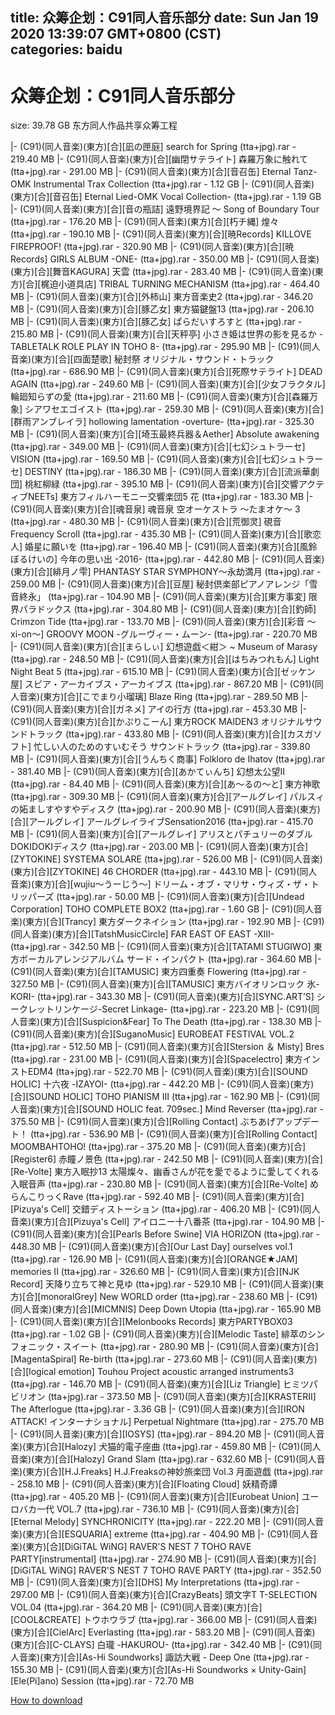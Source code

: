 
title: 众筹企划：C91同人音乐部分
date: Sun Jan 19 2020 13:39:07 GMT+0800 (CST)    
categories: baidu
---

# 众筹企划：C91同人音乐部分
size: 39.78 GB
 东方同人作品共享众筹工程
 
|- (C91)(同人音楽)(東方)[合][凪の匣庭] search for Spring (tta+jpg).rar - 219.40 MB
|- (C91)(同人音楽)(東方)[合][幽閉サテライト] 森羅万象に触れて (tta+jpg).rar - 291.00 MB
|- (C91)(同人音楽)(東方)[合][音召缶] Eternal Tanz-OMK Instrumental Trax Collection (tta+jpg).rar - 1.12 GB
|- (C91)(同人音楽)(東方)[合][音召缶] Eternal Lied-OMK Vocal Collection- (tta+jpg).rar - 1.19 GB
|- (C91)(同人音楽)(東方)[合][音の瓶詰] 遠野境界記 ～ Song of Boundary Tour (tta+jpg).rar - 176.20 MB
|- (C91)(同人音楽)(東方)[合][朽チ縄] 煌々 (tta+jpg).rar - 190.10 MB
|- (C91)(同人音楽)(東方)[合][暁Records] KILLOVE FIREPROOF! (tta+jpg).rar - 320.90 MB
|- (C91)(同人音楽)(東方)[合][暁Records] GIRLS ALBUM -ONE- (tta+jpg).rar - 350.00 MB
|- (C91)(同人音楽)(東方)[合][舞音KAGURA] 天雲 (tta+jpg).rar - 283.40 MB
|- (C91)(同人音楽)(東方)[合][梶迫小道具店] TRIBAL TURNING MECHANISM (tta+jpg).rar - 464.40 MB
|- (C91)(同人音楽)(東方)[合][外柿山] 東方音楽史2 (tta+jpg).rar - 346.20 MB
|- (C91)(同人音楽)(東方)[合][豚乙女] 東方猫鍵盤13 (tta+jpg).rar - 206.10 MB
|- (C91)(同人音楽)(東方)[合][豚乙女] ぱらだいすろすと (tta+jpg).rar - 215.80 MB
|- (C91)(同人音楽)(東方)[合][天秤亭] 小さき姫は世界の影を見るか -TABLETALK ROLE PLAY IN TOHO 8- (tta+jpg).rar - 295.90 MB
|- (C91)(同人音楽)(東方)[合][四面楚歌] 秘封祭 オリジナル・サウンド・トラック (tta+jpg).rar - 686.90 MB
|- (C91)(同人音楽)(東方)[合][死際サテライト] DEAD AGAIN (tta+jpg).rar - 249.60 MB
|- (C91)(同人音楽)(東方)[合][少女フラクタル] 輪廻知らずの愛 (tta+jpg).rar - 211.60 MB
|- (C91)(同人音楽)(東方)[合][森羅万象] シアワセエゴイスト (tta+jpg).rar - 259.30 MB
|- (C91)(同人音楽)(東方)[合][群雨アンブレイラ] hollowing lamentation -overture- (tta+jpg).rar - 325.30 MB
|- (C91)(同人音楽)(東方)[合][埼玉最終兵器＆Aether] Absolute awakening (tta+jpg).rar - 349.00 MB
|- (C91)(同人音楽)(東方)[合][七幻シュトラーセ] VISION (tta+jpg).rar - 169.50 MB
|- (C91)(同人音楽)(東方)[合][七幻シュトラーセ] DESTINY (tta+jpg).rar - 186.30 MB
|- (C91)(同人音楽)(東方)[合][流派華劇団] 桃紅柳緑 (tta+jpg).rar - 395.10 MB
|- (C91)(同人音楽)(東方)[合][交響アクティブNEETs] 東方フィルハーモニー交響楽団5 花 (tta+jpg).rar - 183.30 MB
|- (C91)(同人音楽)(東方)[合][魂音泉] 魂音泉 空オーケストラ ～たまオケ～ 3 (tta+jpg).rar - 480.30 MB
|- (C91)(同人音楽)(東方)[合][荒御灵] 硯音 Frequency Scroll (tta+jpg).rar - 435.30 MB
|- (C91)(同人音楽)(東方)[合][歌恋人] 婚星に願いを (tta+jpg).rar - 196.40 MB
|- (C91)(同人音楽)(東方)[合][風鈴ぼるけいの] 今年の思い出 -2016- (tta+jpg).rar - 442.80 MB
|- (C91)(同人音楽)(東方)[合][緋月ノ雫] PHANTASY STAR SYMPHONY〜永劫満月 (tta+jpg).rar - 259.00 MB
|- (C91)(同人音楽)(東方)[合][豆屋] 秘封倶楽部ピアノアレンジ「雪音終永」 (tta+jpg).rar - 104.90 MB
|- (C91)(同人音楽)(東方)[合][東方事変] 限界パラドックス (tta+jpg).rar - 304.80 MB
|- (C91)(同人音楽)(東方)[合][釣師] Crimzon Tide (tta+jpg).rar - 133.70 MB
|- (C91)(同人音楽)(東方)[合][彩音 〜xi-on〜] GROOVY MOON -グルーヴィー・ムーン- (tta+jpg).rar - 220.70 MB
|- (C91)(同人音楽)(東方)[合][まらしぃ] 幻想遊戯＜紺＞ ~ Museum of Marasy (tta+jpg).rar - 248.50 MB
|- (C91)(同人音楽)(東方)[合][はちみつれもん] Light Night Beat 5 (tta+jpg).rar - 615.10 MB
|- (C91)(同人音楽)(東方)[合][ゼッケン屋] スピア・アーカイブス・アーカイブス (tta+jpg).rar - 867.20 MB
|- (C91)(同人音楽)(東方)[合][こでまり小瑠璃] Blaze Ring (tta+jpg).rar - 289.50 MB
|- (C91)(同人音楽)(東方)[合][ガネメ] アイの行方 (tta+jpg).rar - 453.30 MB
|- (C91)(同人音楽)(東方)[合][かぷりこーん] 東方ROCK MAIDEN3 オリジナルサウンドトラック (tta+jpg).rar - 433.80 MB
|- (C91)(同人音楽)(東方)[合][カスガソフト] 忙しい人のためのすいむそう サウンドトラック (tta+jpg).rar - 339.80 MB
|- (C91)(同人音楽)(東方)[合][うんちく商事] Folkloro de Ihatov (tta+jpg).rar - 381.40 MB
|- (C91)(同人音楽)(東方)[合][あかてぃんち] 幻想太公望II (tta+jpg).rar - 84.40 MB
|- (C91)(同人音楽)(東方)[合][あ～るの～と] 東方神歌 (tta+jpg).rar - 309.30 MB
|- (C91)(同人音楽)(東方)[合][アールグレイ] パルスィの妬ましすやすやディスク (tta+jpg).rar - 200.90 MB
|- (C91)(同人音楽)(東方)[合][アールグレイ] アールグレイライブSensation2016 (tta+jpg).rar - 415.70 MB
|- (C91)(同人音楽)(東方)[合][アールグレイ] アリスとパチュリーのダブルDOKIDOKIディスク (tta+jpg).rar - 203.00 MB
|- (C91)(同人音楽)(東方)[合][ZYTOKINE] SYSTEMA SOLARE (tta+jpg).rar - 526.00 MB
|- (C91)(同人音楽)(東方)[合][ZYTOKINE] 46 CHORDER (tta+jpg).rar - 443.10 MB
|- (C91)(同人音楽)(東方)[合][wujiu～うーじう～] ドリーム・オブ・マリサ・ウィズ・ザ・トリッパーズ (tta+jpg).rar - 50.00 MB
|- (C91)(同人音楽)(東方)[合][Undead Corporation] TOHO COMPLETE BOX2 (tta+jpg).rar - 1.60 GB
|- (C91)(同人音楽)(東方)[合][Trancy] 東方ダークネイション (tta+jpg).rar - 192.90 MB
|- (C91)(同人音楽)(東方)[合][TatshMusicCircle] FAR EAST OF EAST -XIII- (tta+jpg).rar - 342.50 MB
|- (C91)(同人音楽)(東方)[合][TATAMI STUGIWO] 東方ボーカルアレンジアルバム サード・インパクト (tta+jpg).rar - 364.60 MB
|- (C91)(同人音楽)(東方)[合][TAMUSIC] 東方四重奏 Flowering (tta+jpg).rar - 327.50 MB
|- (C91)(同人音楽)(東方)[合][TAMUSIC] 東方バイオリンロック 氷-KORI- (tta+jpg).rar - 343.30 MB
|- (C91)(同人音楽)(東方)[合][SYNC.ART’S] シークレットリンケージ-Secret Linkage- (tta+jpg).rar - 223.20 MB
|- (C91)(同人音楽)(東方)[合][Suspicion&Fear] To The Death (tta+jpg).rar - 138.30 MB
|- (C91)(同人音楽)(東方)[合][SuganoMusic] EUROBEAT FESTIVAL VOL.2 (tta+jpg).rar - 512.50 MB
|- (C91)(同人音楽)(東方)[合][Stersion ＆ Misty] Bres (tta+jpg).rar - 231.00 MB
|- (C91)(同人音楽)(東方)[合][Spacelectro] 東方インストEDM4 (tta+jpg).rar - 522.70 MB
|- (C91)(同人音楽)(東方)[合][SOUND HOLIC] 十六夜 -IZAYOI- (tta+jpg).rar - 442.20 MB
|- (C91)(同人音楽)(東方)[合][SOUND HOLIC] TOHO PIANISM III (tta+jpg).rar - 162.90 MB
|- (C91)(同人音楽)(東方)[合][SOUND HOLIC feat. 709sec.] Mind Reverser (tta+jpg).rar - 375.50 MB
|- (C91)(同人音楽)(東方)[合][Rolling Contact] ぶちあげアップデート！ (tta+jpg).rar - 536.90 MB
|- (C91)(同人音楽)(東方)[合][Rolling Contact] MOOMBAHTOHO! (tta+jpg).rar - 375.20 MB
|- (C91)(同人音楽)(東方)[合][Register6] 赤瞳ノ景色 (tta+jpg).rar - 242.50 MB
|- (C91)(同人音楽)(東方)[合][Re-Volte] 東方入眠抄13 太陽燦々、幽香さんが花を愛でるように愛してくれる入眠音声 (tta+jpg).rar - 230.80 MB
|- (C91)(同人音楽)(東方)[合][Re-Volte] めらんこりっくRave (tta+jpg).rar - 592.40 MB
|- (C91)(同人音楽)(東方)[合][Pizuya's Cell] 交錯ディストーション (tta+jpg).rar - 406.20 MB
|- (C91)(同人音楽)(東方)[合][Pizuya's Cell] アイロニー十八番茶 (tta+jpg).rar - 104.90 MB
|- (C91)(同人音楽)(東方)[合][Pearls Before Swine] VIA HORIZON (tta+jpg).rar - 448.30 MB
|- (C91)(同人音楽)(東方)[合][Our Last Day] ourselves vol.1 (tta+jpg).rar - 126.90 MB
|- (C91)(同人音楽)(東方)[合][ORANGE★JAM] memories II (tta+jpg).rar - 326.60 MB
|- (C91)(同人音楽)(東方)[合][NJK Record] 天降り立ちて神と見ゆ (tta+jpg).rar - 529.10 MB
|- (C91)(同人音楽)(東方)[合][monoralGrey] New WORLD order (tta+jpg).rar - 238.60 MB
|- (C91)(同人音楽)(東方)[合][MICMNIS] Deep Down Utopia (tta+jpg).rar - 165.90 MB
|- (C91)(同人音楽)(東方)[合][Melonbooks Records] 東方PARTYBOX03 (tta+jpg).rar - 1.02 GB
|- (C91)(同人音楽)(東方)[合][Melodic Taste] 緋萃のシンフォニック・スイート (tta+jpg).rar - 280.90 MB
|- (C91)(同人音楽)(東方)[合][MagentaSpiral] Re-birth (tta+jpg).rar - 273.60 MB
|- (C91)(同人音楽)(東方)[合][logical emotion] Touhou Project acoustic arranged instruments3 (tta+jpg).rar - 146.70 MB
|- (C91)(同人音楽)(東方)[合][Liz Triangle] ヒミツパビリオン (tta+jpg).rar - 373.50 MB
|- (C91)(同人音楽)(東方)[合][KRASTERII] The Afterlogue (tta+jpg).rar - 3.36 GB
|- (C91)(同人音楽)(東方)[合][IRON ATTACK! インターナショナル] Perpetual Nightmare (tta+jpg).rar - 275.70 MB
|- (C91)(同人音楽)(東方)[合][IOSYS] (tta+jpg).rar - 894.20 MB
|- (C91)(同人音楽)(東方)[合][Halozy] 犬猫的電子座曲 (tta+jpg).rar - 459.80 MB
|- (C91)(同人音楽)(東方)[合][Halozy] Grand Slam (tta+jpg).rar - 632.60 MB
|- (C91)(同人音楽)(東方)[合][H.J.Freaks] H.J.Freaksの神妙旅楽団 Vol.3 月面遊戯 (tta+jpg).rar - 258.10 MB
|- (C91)(同人音楽)(東方)[合][Floating Cloud] 妖精奇譚 (tta+jpg).rar - 405.20 MB
|- (C91)(同人音楽)(東方)[合][Eurobeat Union] ユーロバカ一代 VOL.7 (tta+jpg).rar - 736.10 MB
|- (C91)(同人音楽)(東方)[合][Eternal Melody] SYNCHRONICITY (tta+jpg).rar - 222.20 MB
|- (C91)(同人音楽)(東方)[合][ESQUARIA] extreme (tta+jpg).rar - 404.90 MB
|- (C91)(同人音楽)(東方)[合][DiGiTAL WiNG] RAVER'S NEST 7 TOHO RAVE PARTY[instrumental] (tta+jpg).rar - 274.90 MB
|- (C91)(同人音楽)(東方)[合][DiGiTAL WiNG] RAVER'S NEST 7 TOHO RAVE PARTY (tta+jpg).rar - 352.50 MB
|- (C91)(同人音楽)(東方)[合][DHS] My Interpretations (tta+jpg).rar - 297.00 MB
|- (C91)(同人音楽)(東方)[合][CrazyBeats] 頭文字T T-SELECTION VOL.04 (tta+jpg).rar - 364.20 MB
|- (C91)(同人音楽)(東方)[合][COOL&CREATE] トウホウラブ (tta+jpg).rar - 366.00 MB
|- (C91)(同人音楽)(東方)[合][CielArc] Everlasting (tta+jpg).rar - 583.20 MB
|- (C91)(同人音楽)(東方)[合][C-CLAYS] 白瓏 -HAKUROU- (tta+jpg).rar - 342.40 MB
|- (C91)(同人音楽)(東方)[合][As-Hi Soundworks] 諏訪大戦 - Deep One (tta+jpg).rar - 155.30 MB
|- (C91)(同人音楽)(東方)[合][As-Hi Soundworks × Unity-Gain] [Ele(Pi]ano) Session (tta+jpg).rar - 72.70 MB

[How to download](https://bpcam.bemobtrk.com/go/2ceec3aa-1ca2-46d6-b9ff-aaa5c184517c?jno=3551)